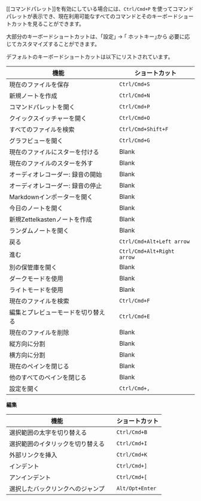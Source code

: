 [[コマンドパレット]]を有効にしている場合には、`Ctrl/Cmd+P` を使ってコマンドパレットが表示でき、現在利用可能なすべてのコマンドとそのキーボードショートカットを見ることができます。

大部分のキーボードショートカットは、｢設定｣ → ｢ ホットキー｣から
必要に応じてカスタマイズすることができます。

デフォルトのキーボードショートカットは以下にリストされています。

機能                        |   | ショートカット          
------------------------------- | - | ------------------
現在のファイルを保存               |   | `Ctrl/Cmd+S`      
新規ノートを作成                 |   | `Ctrl/Cmd+N`      
コマンドパレットを開く           |   | `Ctrl/Cmd+P`      
クイックスイッチャーを開く             |   | `Ctrl/Cmd+O`      
すべてのファイルを検索             |   | `Ctrl/Cmd+Shift+F`
グラフビューを開く                 |   | `Ctrl/Cmd+G`      
現在のファイルにスターを付ける               |   | Blank             
現在のファイルのスターを外す             |   | Blank             
オーディオレコーダー: 録音の開始  |   | Blank             
オーディオレコーダー: 録音の停止  |   | Blank             
Markdownインポーターを開く         |   | Blank             
今日のノートを開く               |   | Blank             
新規Zettelkastenノートを作成    |   | Blank             
ランダムノートを開く                |   | Blank             
戻る                   |   | `Ctrl/Cmd+Alt+Left arrow`  
進む                |   | `Ctrl/Cmd+Alt+Right arrow`  
別の保管庫を開く             |   | Blank             
ダークモードを使用                   |   | Blank             
ライトモードを使用                  |   | Blank             
現在のファイルを検索             |   | `Ctrl/Cmd+F`      
編集とプレビューモードを切り替える        |   | `Ctrl/Cmd+E`      
現在のファイルを削除             |   | Blank             
縦方向に分割                  |   | Blank             
横方向に分割                |   | Blank             
現在のペインを閉じる               |   | Blank             
他のすべてのペインを閉じる           |   | Blank             
設定を開く                   |   | `Ctrl/Cmd+,`      

**編集**

機能             |   | ショートカット    
-------------------- | - | ------------
選択範囲の太字を切り替える   |   | `Ctrl/Cmd+B` 
選択範囲のイタリックを切り替える |   | `Ctrl/Cmd+I`
外部リンクを挿入 |   | `Ctrl/Cmd+K`
インデント               |   | `Ctrl/Cmd+]`
アンインデント             |   | `Ctrl/Cmd+[`
選択したバックリンクへのジャンプ     |   | `Alt/Opt+Enter`